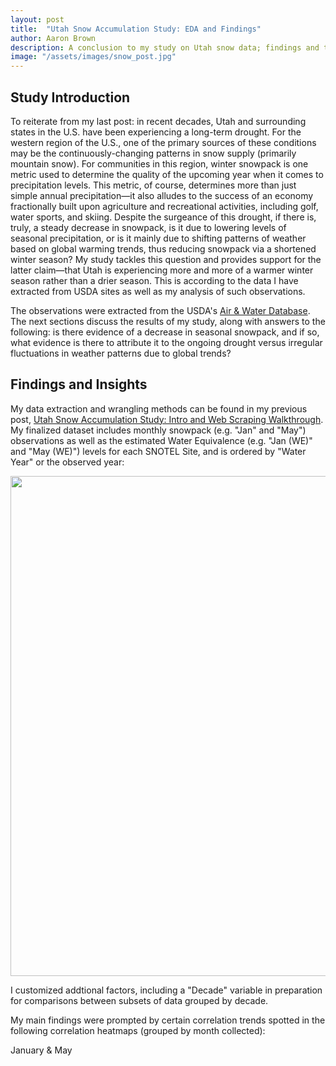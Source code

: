 ```yaml
---
layout: post
title:  "Utah Snow Accumulation Study: EDA and Findings"
author: Aaron Brown
description: A conclusion to my study on Utah snow data; findings and takeaways.
image: "/assets/images/snow_post.jpg"
--- 
```


## Study Introduction

To reiterate from my last post: in recent decades, Utah and surrounding states in the U.S. have been experiencing a long-term drought. For the western region of the U.S., one of the primary sources of these conditions may be the continuously-changing patterns in snow supply (primarily mountain snow). For communities in this region, winter snowpack is one metric used to determine the quality of the upcoming year when it comes to precipitation levels. This metric, of course, determines more than just simple annual precipitation—it also alludes to the success of an economy fractionally built upon agriculture and recreational activities, including golf, water sports, and skiing. Despite the surgeance of this drought, if there is, truly, a steady decrease in snowpack, is it due to lowering levels of seasonal precipitation, or is it mainly due to shifting patterns of weather based on global warming trends, thus reducing snowpack via a shortened winter season? My study tackles this question and provides support for the latter claim—that Utah is experiencing more and more of a warmer winter season rather than a drier season. This is according to the data I have extracted from USDA sites as well as my analysis of such observations.

The observations were extracted from the USDA's [Air & Water Database](https://wcc.sc.egov.usda.gov/nwcc/snow-course-sites.jsp?state=UT). The next sections discuss the results of my study, along with answers to the following: is there evidence of a decrease in seasonal snowpack, and if so, what evidence is there to attribute it to the ongoing drought versus irregular fluctuations in weather patterns due to global trends?


## Findings and Insights

My data extraction and wrangling methods can be found in my previous post, [Utah Snow Accumulation Study: Intro and Web Scraping Walkthrough](https://aajb99.github.io/2023/11/14/proj-p1.html). My finalized dataset includes monthly snowpack (e.g. "Jan" and "May") observations as well as the estimated Water Equivalence (e.g. "Jan (WE)" and "May (WE)") levels for each SNOTEL Site, and is ordered by "Water Year" or the observed year:

<img src="{{site.url}}/{{site.baseurl}}/assets/images/site_snow_dataset.png" alt="" style="width:800px;"/>

I customized addtional factors, including a "Decade" variable in preparation for comparisons between subsets of data grouped by decade.

My main findings were prompted by certain correlation trends spotted in the following correlation heatmaps (grouped by month collected):

January & May
<head>
    <meta charset="UTF-8">
    <meta name="viewport" content="width=device-width, initial-scale=1.0">
    <style>
        .image-container {
            display: inline-block; /* or use "flex" for a flexible layout */
            margin-right: 5px; /* Optional margin between images */
            margin-bottom: 20px; /* bottom margins */
        }

        img {
            width: 410px; /* Set the width of your images */
            height: auto; /* Maintain aspect ratio */
        }
    </style>
    <title>Side-by-Side Images</title>
</head>
<body>
    <div class='image-container'>
        <img src="{{site.url}}/{{site.baseurl}}/assets/images/snowcorr1.png" alt="">
    </div>
    <div class='image-container'>
        <img src="{{site.url}}/{{site.baseurl}}/assets/images/snowcorr2.png" alt="">
    </div>
</body>

As it is depicted here, there is a general trend of decreasing correlation between the monthly snowpack/water equivalent factors with factors of time, including decade, water year, and year installed (refer to dashboard to observe other months). It may be interpreted that as the months progress into the later season (Spring months), levels of snowpack gradually shrink at larger rates as the decade variable and other time factors increase. This will be explored further, but additional relationships must be analyzed, such as elevation and location (Lat/Lon) with snowpack—strong correlations here would prove difficult to isolate and analyze the relationship between snowpack and time variables.

Out of these additional potentially-underlying factors of snowpack as time increases, I first took a look at the locations of these sites by year and by decade:

Year
<head>
    <meta charset="UTF-8">
    <meta name="viewport" content="width=device-width, initial-scale=1.0">
    <style>
        .image-container {
            display: inline-block; /* or use "flex" for a flexible layout */
            margin-right: 5px; /* Optional margin between images */
            margin-bottom: 10px; /* bottom margins */
        }

        img {
            width: 410px; /* Set the width of your images */
            height: auto; /* Maintain aspect ratio */
        }
    </style>
    <title>Side-by-Side Images</title>
</head>
<body>
    <div class='image-container'>
        <img src="{{site.url}}/{{site.baseurl}}/assets/images/site_map_y1.png" alt="">
    </div>
    <div class='image-container'>
        <img src="{{site.url}}/{{site.baseurl}}/assets/images/site_map_y2.png" alt="">
    </div>
</body>

Decade
<head>
    <meta charset="UTF-8">
    <meta name="viewport" content="width=device-width, initial-scale=1.0">
    <style>
        .image-container {
            display: inline-block; /* or use "flex" for a flexible layout */
            margin-right: 5px; /* Optional margin between images */
            margin-bottom: 20px; /* bottom margins */
        }

        img {
            width: 410px; /* Set the width of your images */
            height: auto; /* Maintain aspect ratio */
        }
    </style>
    <title>Side-by-Side Images</title>
</head>
<body>
    <div class='image-container'>
        <img src="{{site.url}}/{{site.baseurl}}/assets/images/site_map_dec1.png" alt="">
    </div>
    <div class='image-container'>
        <img src="{{site.url}}/{{site.baseurl}}/assets/images/site_map_dec2.png" alt="">
    </div>
</body>


The geo-scatterplots can be used to determine whether or not the SNOTEL Sites are evenly-spread across the state—it is, more or less, a metric indicating how well each year or decade "represents Utah". The above plots show the sites that are in use for the given year; for the decade of 1880, it is observed that from the first year, operating sites are fairly-distributed throughout the state. This decade is perhaps the most lopsided, but from end-to-end it is representative of the state overall (one reason for comparing data grouped by decade rather than by year). Additionally, I compared the decades of 1980 and 2020, where the purple indicates which sites were used in 1980, and red indicates the sites used in 2020—because of overlap, the second plot is used to determine which sites from 1980 were also used in 2020. The results show that these two decades are comparable in representing the state (decades in between show similar patterns). Also, for the 1980 decade, I included the years 1978 and 1979 which were the first years SNOTEL tech was used, and the 2020 decade includes years 2020-2023.

After determining that for each decade, location is, more or less, evenly distributed, I proceeded to analyze elevation to see whether or not the sites used in each decade shared a similar pattern not only of two-dimensional location, but also with altitude:

<img src="{{site.url}}/{{site.baseurl}}/assets/images/elev_hist.png" alt="" style="width:500px;"/>

This provides evidence that across decades, the elevation distribution for SNOTEL Sites is comparable. It can also be seen from the correlation heatmaps that while the relationship between elevation and installment year is somewhat distinguishable, the elevation by decades (and elevation by observed year) relationships are relatively miniscule, and arguably neutral.

The final check before comparing decade subsets by their snowpack levels was determining whether or not the relationship between snowpack/water equivalence and elevation stayed consistent for each month across different decades. If the regression slopes and patterns for the month of May between decades were alarmingly different, for example, we may need to be concerned about the nature of snow across elevation levels changing for one decade compared to others—this may include changes in water content in snow at certain altitudes or in certain regions of Utah, etc. If it stays consistent, then the "snow type" (nature of water equivalence) is roughly the same across decades.

<img src="{{site.url}}/{{site.baseurl}}/assets/images/snow_scatter_matrix.png" alt="" style="width:500px;"/>

The scatterplot matrix depicts the regression slopes for each month as similar, and slope computations indicated that they are nearly equivalent. Thus, across decades, snowpack levels will indicate, more or less, the same relationship with water equivalence.

Lastly, I ran the following EDA models to determine the distributions of snowpack level based on certain decade subset combinations:

<head>
    <meta charset="UTF-8">
    <meta name="viewport" content="width=device-width, initial-scale=1.0">
    <style>
        .image-container {
            display: inline-block; /* or use "flex" for a flexible layout */
            margin-right: 1px; /* Optional margin between images */
            margin-bottom: 20px; /* bottom margins */
        }

        img {
            width: 410px; /* Set the width of your images */
            height: auto; /* Maintain aspect ratio */
        }
    </style>
    <title>Side-by-Side Images</title>
</head>
<body>
    <div class='image-container'>
        <img src="{{site.url}}/{{site.baseurl}}/assets/images/dec_dists_apr.png" alt="">
    </div>
    <div class='image-container'>
        <img src="{{site.url}}/{{site.baseurl}}/assets/images/decades_viol.png" alt="">
    </div>
</body>


## Key Takeaways

## Conclusion